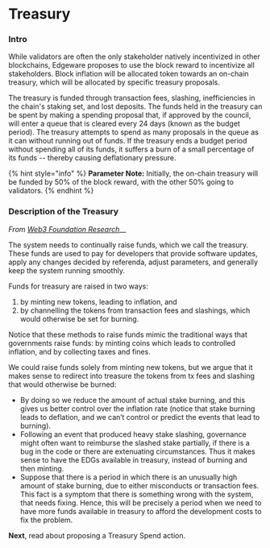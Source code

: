 # Treasury

### Intro

While validators are often the only stakeholder natively incentivized in other blockchains, Edgeware proposes to use the block reward to incentivize all stakeholders. Block inflation will be allocated token towards an on-chain treasury,  which will be allocated by specific treasury proposals.

The treasury is funded through transaction fees, slashing, inefficiencies in the chain's staking set, and lost deposits. The funds held in the treasury can be spent by making a spending proposal that, if approved by the council, will enter a queue that is cleared every 24 days \(known as the budget period\). The treasury attempts to spend as many proposals in the queue as it can without running out of funds. If the treasury ends a budget period without spending all of its funds, it suffers a burn of a small percentage of its funds -- thereby causing deflationary pressure.

{% hint style="info" %}
 **Parameter Note:** Initially, the on-chain treasury will be funded by 50% of the block reward, with the other 50% going to validators. 
{% endhint %}

### Description of the Treasury

_From_ [_Web3 Foundation Research_](https://research.web3.foundation/en/latest/polkadot/Token%20Economics.html)\_\_

The system needs to continually raise funds, which we call the treasury. These funds are used to pay for developers that provide software updates, apply any changes decided by referenda, adjust parameters, and generally keep the system running smoothly.

Funds for treasury are raised in two ways:

1. by minting new tokens, leading to inflation, and
2. by channelling the tokens from transaction fees and slashings, which would otherwise be set for burning.

Notice that these methods to raise funds mimic the traditional ways that governments raise funds: by minting coins which leads to controlled inflation, and by collecting taxes and fines.

We could raise funds solely from minting new tokens, but we argue that it makes sense to redirect into treasure the tokens from tx fees and slashing that would otherwise be burned:

* By doing so we reduce the amount of actual stake burning, and this gives us better control over the inflation rate \(notice that stake burning leads to deflation, and we can’t control or predict the events that lead to burning\).
* Following an event that produced heavy stake slashing, governance might often want to reimburse the slashed stake partially, if there is a bug in the code or there are extenuating circumstances. Thus it makes sense to have the EDGs available in treasury, instead of burning and then minting.
* Suppose that there is a period in which there is an unusually high amount of stake burning, due to either misconducts or transaction fees. This fact is a symptom that there is something wrong with the system, that needs fixing. Hence, this will be precisely a period when we need to have more funds available in treasury to afford the development costs to fix the problem.

**Next**, read about proposing a Treasury Spend action.

